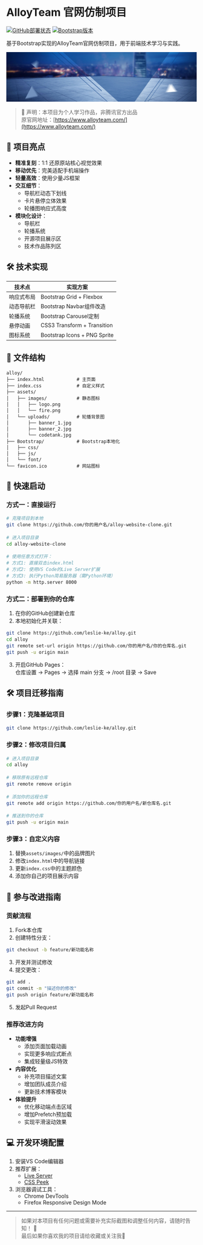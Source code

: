 # AlloyTeam 官网仿制项目

[![GitHub部署状态](https://img.shields.io/badge/GitHub%20Pages-在线浏览-success)](https://leslie-ke.github.io/alloy/)
[![Bootstrap版本](https://img.shields.io/badge/Bootstrap-5.3-7952B3)](https://getbootstrap.com/)

基于Bootstrap实现的AlloyTeam官网仿制项目，用于前端技术学习与实践。

![网站预览](./assets/uploads/banner_1.jpg)

> 🔔 声明：本项目为个人学习作品，非腾讯官方出品  
> 原官网地址：[https://www.alloyteam.com/](https://www.alloyteam.com/)

## 🚀 项目亮点
- **精准复刻**：1:1 还原原站核心视觉效果
- **移动优先**：完美适配手机端操作
- **轻量高效**：使用少量JS框架
- **交互细节**：
  - 导航栏动态下划线
  - 卡片悬停立体效果
  - 轮播图响应式高度
- **模块化设计**：
  - 导航栏
  - 轮播系统
  - 开源项目展示区
  - 技术作品陈列区

## 🛠️ 技术实现
| 技术点         | 实现方案                     |
|----------------|----------------------------|
| 响应式布局     | Bootstrap Grid + Flexbox    |
| 动态导航栏     | Bootstrap Navbar组件改造    |
| 轮播系统       | Bootstrap Carousel定制      |
| 悬停动画       | CSS3 Transform + Transition|
| 图标系统       | Bootstrap Icons + PNG Sprite|

## 📂 文件结构
```text
alloy/
├── index.html            # 主页面
├── index.css             # 自定义样式
├── assets/               
│   ├── images/           # 静态图标
│   │   ├── logo.png      
│   │   └── fire.png      
│   └── uploads/          # 轮播背景图
│       ├── banner_1.jpg  
│       ├── banner_2.jpg  
│       └── codetank.jpg  
├── Bootstrap/            # Bootstrap本地化
│   ├── css/              
│   ├── js/               
│   └── font/             
└── favicon.ico           # 网站图标
```

## 🚀 快速启动

### 方式一：直接运行
```bash
# 克隆项目到本地
git clone https://github.com/你的用户名/alloy-website-clone.git

# 进入项目目录
cd alloy-website-clone

# 使用任意方式打开：
# 方式1: 直接双击index.html
# 方式2: 使用VS Code的Live Server扩展
# 方式3: 执行Python简易服务器（需Python环境）
python -m http.server 8000
```

### 方式二：部署到你的仓库
1. 在你的GitHub创建新仓库
2. 本地初始化并关联：
```bash
git clone https://github.com/leslie-ke/alloy.git
cd alloy
git remote set-url origin https://github.com/你的用户名/你的仓库名.git
git push -u origin main
```
3. 开启GitHub Pages：  
仓库设置 → Pages → 选择 main 分支 → /root 目录 → Save

## 🛠️ 项目迁移指南

### 步骤1：克隆基础项目
```bash
git clone https://github.com/leslie-ke/alloy.git
```

### 步骤2：修改项目归属
```bash
# 进入项目目录
cd alloy

# 移除原有远程仓库
git remote remove origin

# 添加你的远程仓库
git remote add origin https://github.com/你的用户名/新仓库名.git

# 推送到你的仓库
git push -u origin main
```

### 步骤3：自定义内容
1. 替换`assets/images/`中的品牌图片
2. 修改`index.html`中的导航链接
3. 更新`index.css`中的主题颜色
4. 添加你自己的项目展示内容

## 🤝 参与改进指南

### 贡献流程
1. Fork本仓库
2. 创建特性分支：
```bash
git checkout -b feature/新功能名称
```
3. 开发并测试修改
4. 提交更改：
```bash
git add .
git commit -m "描述你的修改"
git push origin feature/新功能名称
```
5. 发起Pull Request

### 推荐改进方向
- **功能增强**
  - 添加页面加载动画
  - 实现更多响应式断点
  - 集成轻量级JS特效
- **内容优化**
  - 补充项目描述文案
  - 增加团队成员介绍
  - 更新技术博客模块
- **体验提升**
  - 优化移动端点击区域
  - 增加Prefetch预加载
  - 实现平滑滚动效果

## 💻 开发环境配置
1. 安装VS Code编辑器
2. 推荐扩展：
   - [Live Server](https://marketplace.visualstudio.com/items?itemName=ritwickdey.LiveServer)
   - [CSS Peek](https://marketplace.visualstudio.com/items?itemName=pranaygp.vscode-css-peek)
3. 浏览器调试工具：
   - Chrome DevTools
   - Firefox Responsive Design Mode

---

> 如果对本项目有任何问题或需要补充实际截图和调整任何内容，请随时告知！ 🚀  
> 最后如果你喜欢我的项目请给收藏或关注我🌟
